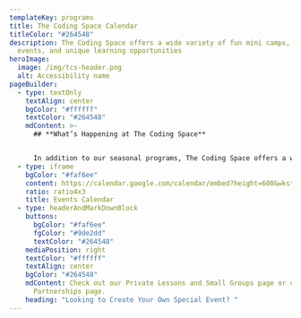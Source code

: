 ```yaml
---
templateKey: programs
title: The Coding Space Calendar
titleColor: "#264548"
description: The Coding Space offers a wide variety of fun mini camps, one-time
  events, and unique learning opportunities
heroImage:
  image: /img/tcs-header.png
  alt: Accessibility name
pageBuilder:
  - type: textOnly
    textAlign: center
    bgColor: "#ffffff"
    textColor: "#264548"
    mdContent: >-
      ## **What’s Happening at The Coding Space**


      In addition to our seasonal programs, The Coding Space offers a wide variety of fun mini camps, one-time events, and unique learning opportunities, often coinciding with school and federal holidays like Presidents’ Day, Veterans’ Day, and more. Check out our calendar to see what we have going on!
  - type: iframe
    bgColor: "#faf6ee"
    content: https://calendar.google.com/calendar/embed?height=600&wkst=1&bgcolor=%23fbf6ee&ctz=America%2FNew_York&src=dGhlY29kaW5nc3BhY2VjYWxlbmRhckBnbWFpbC5jb20&src=YWRkcmVzc2Jvb2sjY29udGFjdHNAZ3JvdXAudi5jYWxlbmRhci5nb29nbGUuY29t&color=%23039BE5&color=%2333B679&showTabs=0
    ratio: ratio4x3
    title: Events Calendar
  - type: headerAndMarkDownBlock
    buttons:
      bgColor: "#faf6ee"
      fgColor: "#9de2dd"
      textColor: "#264548"
    mediaPosition: right
    textColor: "#ffffff"
    textAlign: center
    bgColor: "#264548"
    mdContent: Check out our Private Lessons and Small Groups page or our
      Partnerships page.
    heading: "Looking to Create Your Own Special Event? "
---
```

